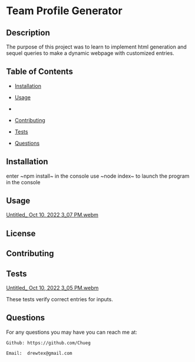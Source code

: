 # Team Profile Generator



## Description

The purpose of this project was to learn to implement html generation and sequel queries to make a dynamic webpage with customized entries.

## Table of Contents

* [Installation](#installation)

* [Usage](#usage)

* 

* [Contributing](#contributing)

* [Tests](#tests)

* [Questions](#questions)
## Installation


enter ~npm install~ in the console
use ~node index~ to launch the program in the console

## Usage
[Untitled_ Oct 10, 2022 3_07 PM.webm](https://user-images.githubusercontent.com/106410591/194944341-e772742d-8f37-488c-b959-0527730a5e8b.webm)




## License



## Contributing


## Tests
[Untitled_ Oct 10, 2022 3_05 PM.webm](https://user-images.githubusercontent.com/106410591/194944108-c244ae87-da66-49ed-8fd9-a09233fae76b.webm)

These tests verify correct entries for inputs.

## Questions



For any questions you may have you can reach me at:

    Github: https://github.com/Chueg

    Email:  drewtex@gmail.com


